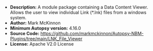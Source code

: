 - __Description:__ A module package containing a Data Content Viewer. Allows the user to view individual Link (*.lnk) files from a windows system.
- __Author:__ Mark McKinnon
- __Minimum Autopsy version:__ 4.16.0
- __Source Code:__ https://github.com/markmckinnon/Autopsy-NBM-Plugins/tree/main/LNK_File_Viewer
- __License:__ Apache V2.0 License
